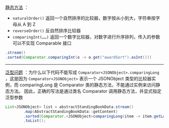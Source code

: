 <u>静态方法</u> ：
- `naturalOrder()` 返回一个自然排序的比较器，数字按从小到大，字符串按字母从 A 到 Z
- `reverseOrder()` 反自然排序比较器
- `comparingInt(……)` 返回一个数字比较器，对数字进行升序排列，传入的参数可以不实现 Comparable 接口
```java
.stream()
.sorted(Comparator.comparingInt(o -> o.get("awardSort").asInt()))
```

---

<u>泛型问题</u> ：为什么以下代码不能写成 `Comparator<JSONObject>.comparingLong` ，这是因为 `Comparator<JSONObject>` 表示一个 JSONObject 类型的比较器实例，而 comparingLong 是 Comparator 类的静态方法，不能通过实例来访问静态方法。
因此，正确的写法是通过类名 Comparator 调用静态方法，并显式指定泛型参数
```java
List<JSONObject> list = abstractStandingBookData.stream()
        .map(AbstractStandingBookData::getContent)
        .sorted(Comparator.<JSONObject>comparingLong(item -> item.getLong("orderIndex")).reversed())
        .toList();
```


